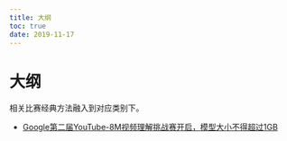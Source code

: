 ```yaml
---
title: 大纲
toc: true
date: 2019-11-17
---
```

# 大纲


相关比赛经典方法融入到对应类别下。



- [Google第二届YouTube-8M视频理解挑战赛开启，模型大小不得超过1GB](https://mp.weixin.qq.com/s?__biz=MzAwNDI4ODcxNA==&mid=2652247637&idx=1&sn=8f52f8d6a240a4823f76c961398c1628&chksm=80cc8ff0b7bb06e6297765ee9758bb81a62842e2f0fb9e18e2d03e8579005d5ff1cc7c965632&mpshare=1&scene=1&srcid=05258mh4UrwszcWRL9vWcMrm#rd)
